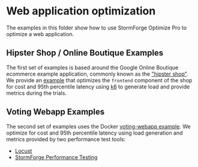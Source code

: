 # Web application optimization

The examples in this folder show how to use StormForge Optimize Pro to optimize a web application.

## Hipster Shop / Online Boutique Examples
The first set of examples is based around the Google Online Boutique ecommerce example application, commonly known as the ["hipster shop"](./hipster-shop).
We provide an [example](./hipster-shop/k6/) that optimizes the `frontend` component of the shop for cost and 95th percentile latency using [k6](https://k6.io/) to generate load and provide metrics during the trials.

## Voting Webapp Examples
The second set of examples uses the Docker [voting-webapp example](./voting-webapp).
We optimize for cost and 95th percentile latency using load generation and metrics provided by two performance test tools:
- [Locust](https://locust.io)
- [StormForge Performance Testing](https://www.stormforge.io/performance-testing/)
